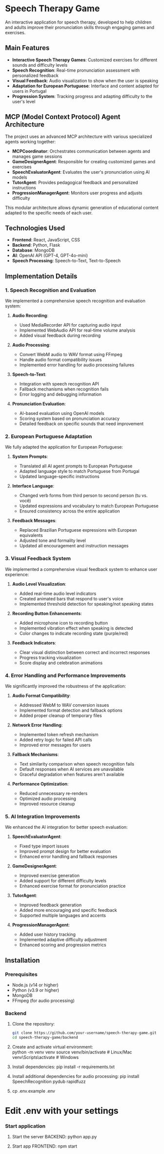 # Speech Therapy Game

An interactive application for speech therapy, developed to help children and adults improve their pronunciation skills through engaging games and exercises.

## Main Features

- **Interactive Speech Therapy Games**: Customized exercises for different sounds and difficulty levels
- **Speech Recognition**: Real-time pronunciation assessment with personalized feedback
- **Visual Feedback**: Audio visualization to show when the user is speaking
- **Adaptation for European Portuguese**: Interface and content adapted for users in Portugal
- **Progression System**: Tracking progress and adapting difficulty to the user's level

## MCP (Model Context Protocol) Agent Architecture

The project uses an advanced MCP architecture with various specialized agents working together:

- **MCPCoordinator**: Orchestrates communication between agents and manages game sessions
- **GameDesignerAgent**: Responsible for creating customized games and exercises
- **SpeechEvaluatorAgent**: Evaluates the user's pronunciation using AI models
- **TutorAgent**: Provides pedagogical feedback and personalized instructions
- **ProgressionManagerAgent**: Monitors user progress and adjusts difficulty

This modular architecture allows dynamic generation of educational content adapted to the specific needs of each user.

## Technologies Used

- **Frontend**: React, JavaScript, CSS
- **Backend**: Python, Flask
- **Database**: MongoDB
- **AI**: OpenAI API (GPT-4, GPT-4o-mini)
- **Speech Processing**: Speech-to-Text, Text-to-Speech

## Implementation Details

### 1. Speech Recognition and Evaluation

We implemented a comprehensive speech recognition and evaluation system:

1. **Audio Recording**:
   - Used MediaRecorder API for capturing audio input
   - Implemented WebAudio API for real-time volume analysis
   - Added visual feedback during recording

2. **Audio Processing**:
   - Convert WebM audio to WAV format using FFmpeg
   - Handle audio format compatibility issues
   - Implemented error handling for audio processing failures

3. **Speech-to-Text**:
   - Integration with speech recognition API
   - Fallback mechanisms when recognition fails
   - Error logging and debugging information

4. **Pronunciation Evaluation**:
   - AI-based evaluation using OpenAI models
   - Scoring system based on pronunciation accuracy
   - Detailed feedback on specific sounds that need improvement

### 2. European Portuguese Adaptation

We fully adapted the application for European Portuguese:

1. **System Prompts**:
   - Translated all AI agent prompts to European Portuguese
   - Adapted language style to match Portuguese from Portugal
   - Updated language-specific instructions

2. **Interface Language**:
   - Changed verb forms from third person to second person (tu vs. você)
   - Updated expressions and vocabulary to match European Portuguese
   - Ensured consistency across the entire application

3. **Feedback Messages**:
   - Replaced Brazilian Portuguese expressions with European equivalents
   - Adjusted tone and formality level
   - Updated all encouragement and instruction messages

### 3. Visual Feedback System

We implemented a comprehensive visual feedback system to enhance user experience:

1. **Audio Level Visualization**:
   - Added real-time audio level indicators
   - Created animated bars that respond to user's voice
   - Implemented threshold detection for speaking/not speaking states

2. **Recording Button Enhancements**:
   - Added microphone icon to recording button
   - Implemented vibration effect when speaking is detected
   - Color changes to indicate recording state (purple/red)

3. **Feedback Indicators**:
   - Clear visual distinction between correct and incorrect responses
   - Progress tracking visualization
   - Score display and celebration animations

### 4. Error Handling and Performance Improvements

We significantly improved the robustness of the application:

1. **Audio Format Compatibility**:
   - Addressed WebM to WAV conversion issues
   - Implemented format detection and fallback options
   - Added proper cleanup of temporary files

2. **Network Error Handling**:
   - Implemented token refresh mechanism
   - Added retry logic for failed API calls
   - Improved error messages for users

3. **Fallback Mechanisms**:
   - Text similarity comparison when speech recognition fails
   - Default responses when AI services are unavailable
   - Graceful degradation when features aren't available

4. **Performance Optimization**:
   - Reduced unnecessary re-renders
   - Optimized audio processing
   - Improved resource cleanup

### 5. AI Integration Improvements

We enhanced the AI integration for better speech evaluation:

1. **SpeechEvaluatorAgent**:
   - Fixed type import issues
   - Improved prompt design for better evaluation
   - Enhanced error handling and fallback responses

2. **GameDesignerAgent**:
   - Improved exercise generation
   - Added support for different difficulty levels
   - Enhanced exercise format for pronunciation practice

3. **TutorAgent**:
   - Improved feedback generation
   - Added more encouraging and specific feedback
   - Supported multiple languages and accents

4. **ProgressionManagerAgent**:
   - Added user history tracking
   - Implemented adaptive difficulty adjustment
   - Enhanced scoring and progression metrics

## Installation

### Prerequisites

- Node.js (v14 or higher)
- Python (v3.9 or higher)
- MongoDB
- FFmpeg (for audio processing)

### Backend

1. Clone the repository:
   ```bash
   git clone https://github.com/your-username/speech-therapy-game.git
   cd speech-therapy-game/backend

2. Create and activate virtual environment:  
  python -m venv venv
  source venv/bin/activate  # Linux/Mac
  venv\Scripts\activate  # Windows

3. Install dependencies: 
  pip install -r requirements.txt

4. Install additional dependencies for audio processing:
  pip install SpeechRecognition pydub rapidfuzz

5. cp .env.example .env 
# Edit .env with your settings

### Start application

1. Start the server BACKEND:
    python app.py

2. Start app FRONTEND:
    npm start